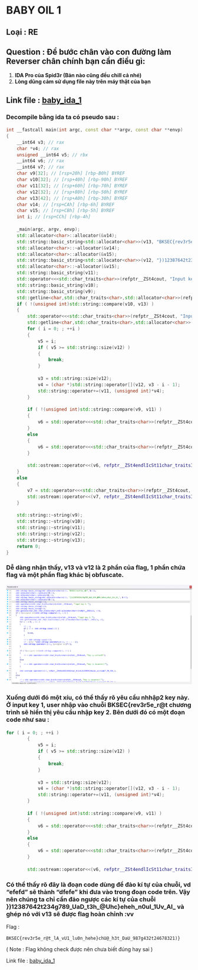 # BABY OIL 1

## Loại : RE

## Question : Để bước chân vào con đường làm Reverser chân chính bạn cần điều gì:
 1. **IDA Pro của Spid3r (Bản nào cũng đều chill cả nhé)**
 2. **Lòng dũng cảm sử dụng file này trên máy thật của bạn**

## Link file : [baby_ida_1](chall.exe)

### Decompile bằng ida ta có pseudo sau : 
```C++ pseudpseudo
int __fastcall main(int argc, const char **argv, const char **envp)
{
    __int64 v3; // rax
    char *v4; // rax
    unsigned __int64 v5; // rbx
    __int64 v6; // rax
    __int64 v7; // rax
    char v9[32]; // [rsp+20h] [rbp-B0h] BYREF
    char v10[32]; // [rsp+40h] [rbp-90h] BYREF
    char v11[32]; // [rsp+60h] [rbp-70h] BYREF
    char v12[32]; // [rsp+80h] [rbp-50h] BYREF
    char v13[42]; // [rsp+A0h] [rbp-30h] BYREF
    char v14; // [rsp+CAh] [rbp-6h] BYREF
    char v15; // [rsp+CBh] [rbp-5h] BYREF
    int i; // [rsp+CCh] [rbp-4h]

    _main(argc, argv, envp);
    std::allocator<char>::allocator(&v14);
    std::string::basic_string<std::allocator<char>>(v13, "BKSEC{rev3r5e_r@t", &v14);
    std::allocator<char>::~allocator(&v14);
    std::allocator<char>::allocator(&v15);
    std::string::basic_string<std::allocator<char>>(v12, "})12387642t234g789_UaD_t3h_@Uhc}eheh_n0ul_1Uv_Al_", &v15);
    std::allocator<char>::~allocator(&v15);
    std::string::basic_string(v11);
    std::operator<<<std::char_traits<char>>(refptr__ZSt4cout, "Input key 1: ");
    std::string::basic_string(v10);
    std::string::basic_string(v9);
    std::getline<char,std::char_traits<char>,std::allocator<char>>(refptr__ZSt3cin, v10);
    if ( !(unsigned int)std::string::compare(v10, v13) )
    {
        std::operator<<<std::char_traits<char>>(refptr__ZSt4cout, "Input key 2: ");
        std::getline<char,std::char_traits<char>,std::allocator<char>>(refptr__ZSt3cin, v9);
        for ( i = 0; ; ++i )
        {
            v5 = i;
            if ( v5 >= std::string::size(v12) )
            {
                break;
            }

            v3 = std::string::size(v12);
            v4 = (char *)std::string::operator[](v12, v3 - i - 1);
            std::string::operator+=(v11, (unsigned int)*v4);
        }

        if ( !(unsigned int)std::string::compare(v9, v11) )
        {
            v6 = std::operator<<<std::char_traits<char>>(refptr__ZSt4cout, "Key is correct!");
        }
        else
        {
            v6 = std::operator<<<std::char_traits<char>>(refptr__ZSt4cout, "Key is incorrect!");
        }

        std::ostream::operator<<(v6, refptr__ZSt4endlIcSt11char_traitsIcEERSt13basic_ostreamIT_T0_ES6_);
    }
    else
    {
        v7 = std::operator<<<std::char_traits<char>>(refptr__ZSt4cout, "Key is incorrect!");
        std::ostream::operator<<(v7, refptr__ZSt4endlIcSt11char_traitsIcEERSt13basic_ostreamIT_T0_ES6_);
    }

    std::string::~string(v9);
    std::string::~string(v10);
    std::string::~string(v11);
    std::string::~string(v12);
    std::string::~string(v13);
    return 0;
}
```
### Dễ dàng nhận thấy, **v13** và **v12** là 2 phần của flag, 1 phần chứa flag và một phần flag khác bị obfuscate. 

![](pseudo.png)

### Xuống dưới đó một xíu, có thể thấy rõ yêu cầu nhhập2 key này. Ở input key 1, user nhập vào chuỗi **BKSEC{rev3r5e_r@t** chương trình sẽ hiển thị yêu cầu nhập key 2. Bên dưới đó có một đoạn code như sau : 
```C++ pseudo
for ( i = 0; ; ++i )
        {
            v5 = i;
            if ( v5 >= std::string::size(v12) )
            {
                break;
            }

            v3 = std::string::size(v12);
            v4 = (char *)std::string::operator[](v12, v3 - i - 1);
            std::string::operator+=(v11, (unsigned int)*v4);
        }

        if ( !(unsigned int)std::string::compare(v9, v11) )
        {
            v6 = std::operator<<<std::char_traits<char>>(refptr__ZSt4cout, "Key is correct!");
        }
        else
        {
            v6 = std::operator<<<std::char_traits<char>>(refptr__ZSt4cout, "Key is incorrect!");
        }

        std::ostream::operator<<(v6, refptr__ZSt4endlIcSt11char_traitsIcEERSt13basic_ostreamIT_T0_ES6_);
```
### Có thể thấy rõ đây là đoạn code dùng để đảo kí tự của chuỗi, vd “efefd” sẽ thành “dfefe” khi đưa vào trong đoạn code trên. Vậy nên chúng ta chỉ cần đảo ngược các kí tự của chuỗi })12387642t234g789_UaD_t3h_@Uhc}eheh_n0ul_1Uv_Al_ và ghép nó với v13 sẽ được flag hoàn chỉnh :vv 

Flag : 
```
BKSEC{rev3r5e_r@t_lA_vU1_lu0n_hehe}chU@_h3t_DaU_987g432t24678321)}
```
( Note : Flag không check được nên chưa biết đúng hay sai ) 

Link file : [baby_ida_1](chall.exe)

